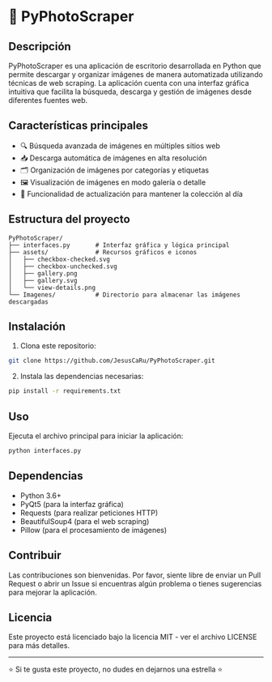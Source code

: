 # 📸 PyPhotoScraper

## Descripción
PyPhotoScraper es una aplicación de escritorio desarrollada en Python que permite descargar y organizar imágenes de manera automatizada utilizando técnicas de web scraping. La aplicación cuenta con una interfaz gráfica intuitiva que facilita la búsqueda, descarga y gestión de imágenes desde diferentes fuentes web.

## Características principales
- 🔍 Búsqueda avanzada de imágenes en múltiples sitios web
- 📥 Descarga automática de imágenes en alta resolución
- 🗂️ Organización de imágenes por categorías y etiquetas
- 🖼️ Visualización de imágenes en modo galería o detalle
- 🔄 Funcionalidad de actualización para mantener la colección al día

## Estructura del proyecto
```
PyPhotoScraper/
├── interfaces.py       # Interfaz gráfica y lógica principal
├── assets/             # Recursos gráficos e iconos
│   ├── checkbox-checked.svg
│   ├── checkbox-unchecked.svg
│   ├── gallery.png
│   ├── gallery.svg
│   └── view-details.png
└── Imagenes/           # Directorio para almacenar las imágenes descargadas
```

## Instalación
1. Clona este repositorio:
```bash
git clone https://github.com/JesusCaRu/PyPhotoScraper.git
```

2. Instala las dependencias necesarias:
```bash
pip install -r requirements.txt
```

## Uso
Ejecuta el archivo principal para iniciar la aplicación:
```bash
python interfaces.py
```

## Dependencias
- Python 3.6+
- PyQt5 (para la interfaz gráfica)
- Requests (para realizar peticiones HTTP)
- BeautifulSoup4 (para el web scraping)
- Pillow (para el procesamiento de imágenes)

## Contribuir
Las contribuciones son bienvenidas. Por favor, siente libre de enviar un Pull Request o abrir un Issue si encuentras algún problema o tienes sugerencias para mejorar la aplicación.

## Licencia
Este proyecto está licenciado bajo la licencia MIT - ver el archivo LICENSE para más detalles.

---
⭐ Si te gusta este proyecto, no dudes en dejarnos una estrella ⭐